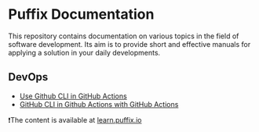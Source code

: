 # Puffix Documentation

This repository contains documentation on various topics in the field of software development. Its aim is to provide short and effective manuals for applying a solution in your daily developments.

## DevOps

- [Use Github CLI in GitHub Actions](./DevOps/GitHub_CLI_in_GitHub_Actions.md)
- [GitHub CLI in Github Actions with GitHub Actions](./DevOps/Create_GitHub_Release_with_GitHub_Actions.md)

❗The content is available at [learn.puffix.io](https:/learn.puffix.io)
